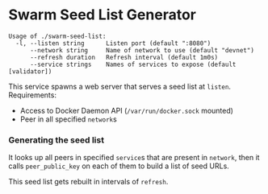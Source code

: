 # Swarm Seed List Generator

```
Usage of ./swarm-seed-list:
  -l, --listen string      Listen port (default ":8080")
      --network string     Name of network to use (default "devnet")
      --refresh duration   Refresh interval (default 1m0s)
      --service strings    Names of services to expose (default [validator])
```

This service spawns a web server that serves a seed list at `listen`.
Requirements:
 - Access to Docker Daemon API (`/var/run/docker.sock` mounted)
 - Peer in all specified `network`s

### Generating the seed list

It looks up all peers in specified `service`s that are present in `network`,
then it calls `peer_public_key` on each of them to build a list of seed URLs.

This seed list gets rebuilt in intervals of `refresh`.
